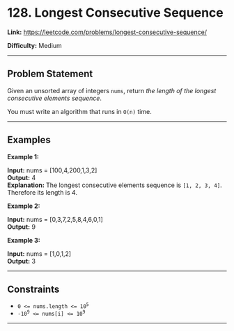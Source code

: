 # 128. Longest Consecutive Sequence

**Link:** https://leetcode.com/problems/longest-consecutive-sequence/

**Difficulty:** Medium

---

## Problem Statement

Given an unsorted array of integers `nums`, return _the length of the longest consecutive elements sequence_.

You must write an algorithm that runs in `O(n)` time.

---

## Examples

**Example 1:**

**Input:** nums = [100,4,200,1,3,2] \
**Output:** 4 \
**Explanation:** The longest consecutive elements sequence is `[1, 2, 3, 4]`. Therefore its length is 4.

**Example 2:**

**Input:** nums = [0,3,7,2,5,8,4,6,0,1] \
**Output:** 9

**Example 3:**

**Input:** nums = [1,0,1,2] \
**Output:** 3

---

## Constraints

- <code>0 <= nums.length <= 10<sup>5</sup></code>
- <code>-10<sup>9</sup> <= nums[i] <= 10<sup>9</sup></code>

---